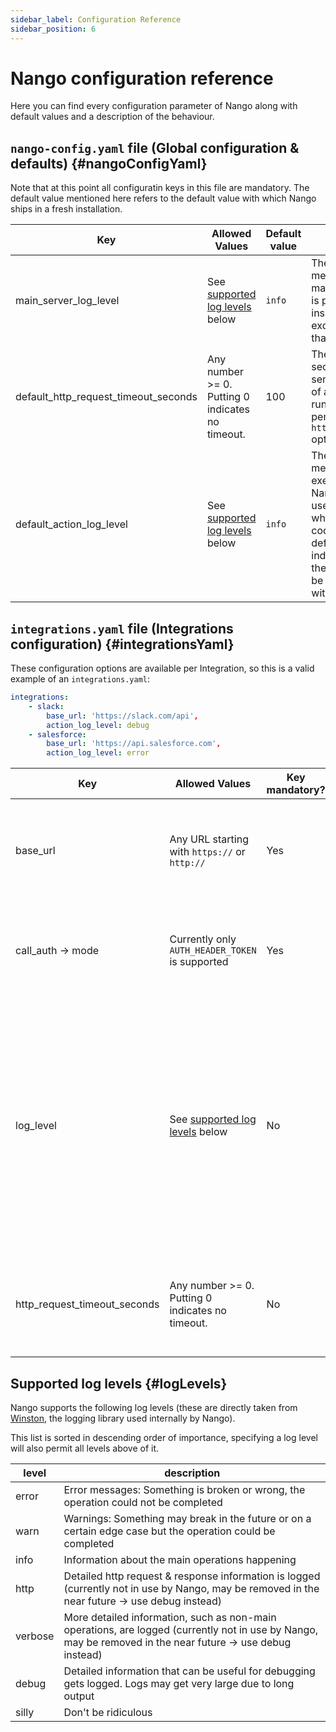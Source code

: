 ```yaml
---
sidebar_label: Configuration Reference
sidebar_position: 6
---
```


# Nango configuration reference

Here you can find every configuration parameter of Nango along with default values and a description of the behaviour.

## `nango-config.yaml` file (Global configuration & defaults) {#nangoConfigYaml}
Note that at this point all configuratin keys in this file are mandatory. The default value mentioned here refers to the default value with which Nango ships in a fresh installation.

| Key | Allowed Values | Default value | Description |
|---|---|---|---|
| main_server_log_level | See [supported log levels](#logLevels) below | `info` | The minimum log level of log messages emitted from the main Nango server code. This is pretty much everything inside of the Nango server except for the Actions code that runs inside the runtime |
| default_http_request_timeout_seconds | Any number >= 0. Putting 0 indicates no timeout. | 100 | The default timeout (in seconds) of HTTP requests sent as part of the execution of an Action in the Nango runtime. Can be overwritten per Integration with the `http_request_timeout_seconds` option |
| default_action_log_level | See [supported log levels](#logLevels) below | `info` | The minimum log level of log messages emitted from the execution of an Action in Nango. This applies to both user defined log messages, which are part of the Action code, as well as system defined log messages which indicate the start and end of the Action's execution. Can be overwritten per Integration with the `log_level` option |


## `integrations.yaml` file (Integrations configuration) {#integrationsYaml}
These configuration options are available per Integration, so this is a valid example of an `integrations.yaml`:
```yaml
integrations:
    - slack:
        base_url: 'https://slack.com/api',
        action_log_level: debug
    - salesforce:
        base_url: 'https://api.salesforce.com',
        action_log_level: error
```

| Key | Allowed Values | Key mandatory? | Default value | Description |
|---|---|---|---|---|
| base_url | Any URL starting with `https://` or `http://` | Yes | __n/a, must be supplied by the user__ | The base URL which will be prepended on any http request made from Actions in this Integration. See [[ACTION DOCU]] for details |
| call_auth -> mode | Currently only `AUTH_HEADER_TOKEN` is supported | Yes | `AUTH_HEADER_TOKEN` | How authorization works for the API, `AUTH_HEADER_TOKEN` means Nango will add an `Authorization: Beaer XXXXXXXXX` header |
| log_level | See [supported log levels](#logLevels) below | No | Falls back to `default_action_log_level` if not supplied | The minimum log level of log messages emitted from the execution of an Action from this Integration in Nango. This applies to both user defined log messages, which are part of the Action code, as well as system defined log messages which indicate the start and end of the Action's execution. |
| http_request_timeout_seconds | Any number >= 0. Putting 0 indicates no timeout. | No | Falls back to `default_http_request_timeout_seconds` if not supplied | The default timeout (in seconds) of HTTP requests sent as part of the execution of an Action in the Nango runtime. |

## Supported log levels {#logLevels}
Nango supports the following log levels (these are directly taken from [Winston](https://github.com/winstonjs/winston#logging-levels), the logging library used internally by Nango).

This list is sorted in descending order of importance, specifying a log level will also permit all levels above of it.

| level | description |
|---|---|
| error | Error messages: Something is broken or wrong, the operation could not be completed |
|  warn | Warnings: Something may break in the future or on a certain edge case but the operation could be completed |
| info | Information about the main operations happening |
| http | Detailed http request & response information is logged (currently not in use by Nango, may be removed in the near future -> use debug instead) |
| verbose | More detailed information, such as non-main operations, are logged (currently not in use by Nango, may be removed in the near future -> use debug instead) |
| debug | Detailed information that can be useful for debugging gets logged. Logs may get very large due to long output |
| silly | Don't be ridiculous |